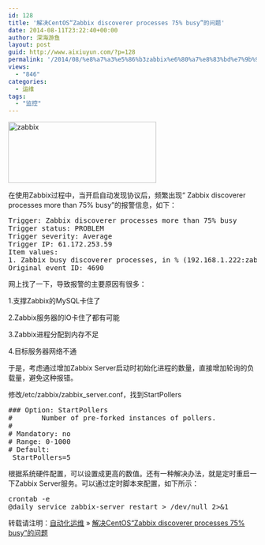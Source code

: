 ```yaml
---
id: 128
title: '解决CentOS“Zabbix discoverer processes 75% busy”的问题'
date: 2014-08-11T23:22:40+00:00
author: 深海游鱼
layout: post
guid: http://www.aixiuyun.com/?p=128
permalink: '/2014/08/%e8%a7%a3%e5%86%b3zabbix%e6%80%a7%e8%83%bd%e7%9b%91%e6%8e%a7%e7%b3%bb%e7%bb%9fdiscoverer-processes-more-than-75-busy%e7%9a%84%e9%97%ae%e9%a2%98.html'
views:
  - "846"
categories:
  - 运维
tags:
  - "监控"  
---
```

[<img class="size-medium wp-image-146 aligncenter" src="http://www.wanglijie.cn/wp-content/uploads/2014/08/Zabbix-2-2-300x124.png" alt="zabbix" width="300" height="124" srcset="http://www.wanglijie.cn/wp-content/uploads/2014/08/Zabbix-2-2-300x124.png 300w, http://www.wanglijie.cn/wp-content/uploads/2014/08/Zabbix-2-2.png 728w" sizes="(max-width: 300px) 100vw, 300px" />](http://www.wanglijie.cn/wp-content/uploads/2014/08/Zabbix-2-2.png)
  
在使用Zabbix过程中，当开启自动发现协议后，频繁出现“ Zabbix discoverer processes more than 75% busy”的报警信息，如下：

<pre class="prettyprint">Trigger: Zabbix discoverer processes more than 75% busy
Trigger status: PROBLEM
Trigger severity: Average
Trigger IP: 61.172.253.59
Item values:
1. Zabbix busy discoverer processes, in % (192.168.1.222:zabbix[process,discoverer,avg,busy]): 100 %
Original event ID: 4690
</pre>

网上找了一下，导致报警的主要原因有很多：
  
1.支撑Zabbix的MySQL卡住了
  
2.Zabbix服务器的IO卡住了都有可能
  
3.Zabbix进程分配到内存不足
  
4.目标服务器网络不通
  
于是，考虑通过增加Zabbix Server启动时初始化进程的数量，直接增加轮询的负载量，避免这种报错。
  
修改/etc/zabbix/zabbix_server.conf，找到StartPollers

<pre class="prettyprint linenums">### Option: StartPollers
#       Number of pre-forked instances of pollers.
#
# Mandatory: no
# Range: 0-1000
# Default:
 StartPollers=5</pre>

根据系统硬件配置，可以设置成更高的数值。还有一种解决办法，就是定时重启一下Zabbix Server服务。可以通过定时脚本来配置，如下所示：

<pre class="prettyprint linenums">crontab -e
@daily service zabbix-server restart &gt; /dev/null 2&gt;&1
</pre>

转载请注明：[自动化运维](http://www.wanglijie.cn) &raquo; [解决CentOS“Zabbix discoverer processes 75% busy”的问题](http://www.wanglijie.cn/2014/08/%e8%a7%a3%e5%86%b3zabbix%e6%80%a7%e8%83%bd%e7%9b%91%e6%8e%a7%e7%b3%bb%e7%bb%9fdiscoverer-processes-more-than-75-busy%e7%9a%84%e9%97%ae%e9%a2%98.html)